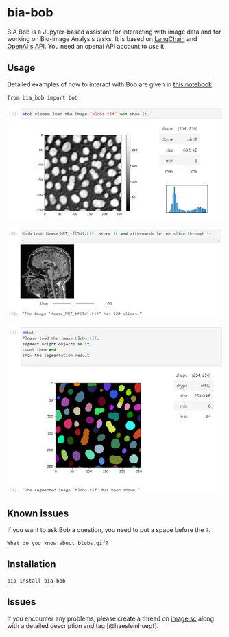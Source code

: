 # bia-bob

BIA Bob is a Jupyter-based assistant for interacting with image data and for working on Bio-image Analysis tasks.
It is based on [LangChain](https://python.langchain.com/docs/get_started/introduction.html) and [OpenAI's API](https://openai.com/blog/openai-api). You need an openai API account to use it.

## Usage

Detailed examples of how to interact with Bob are given in [this notebook](demo/basic_demo.ipynb)

```
from bia_bob import bob
```

![img.png](docs/images/load_and_show.png)

![img_1.png](docs/images/slice.png)

![img.png](docs/images/chain_workflows.png)

## Known issues

If you want to ask Bob a question, you need to put a space before the `?`.

```
What do you know about blobs.gif?
```

## Installation

```
pip install bia-bob
```


## Issues

If you encounter any problems, please create a thread on [image.sc](https://image.sc) along with a detailed description and tag [@haesleinhuepf].





